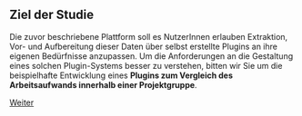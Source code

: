 ## Ziel der Studie 
Die zuvor beschriebene Plattform soll es NutzerInnen erlauben Extraktion, Vor- und Aufbereitung dieser Daten über selbst erstellte Plugins an ihre eigenen Bedürfnisse anzupassen. Um die Anforderungen an die Gestaltung eines solchen Plugin-Systems besser zu verstehen, bitten wir Sie um die beispielhafte Entwicklung eines **Plugins zum Vergleich des Arbeitsaufwands innerhalb einer Projektgruppe**.

[Weiter](https://github.com/FelixRDL/Plugin-Challenge/blob/master/aufgabenstellung.md)
